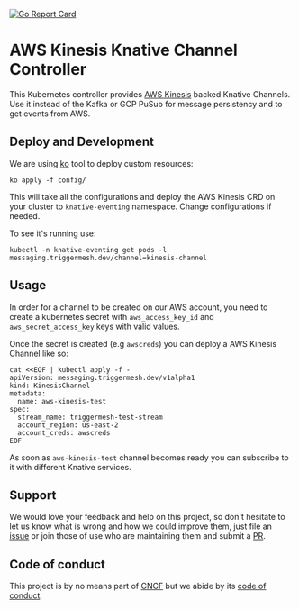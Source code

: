 [![Go Report Card](https://goreportcard.com/badge/github.com/triggermesh/aws-kinesis-channel)](https://goreportcard.com/report/github.com/triggermesh/aws-kinesis-channel)

# AWS Kinesis Knative Channel Controller

This Kubernetes controller provides [AWS Kinesis](https://aws.amazon.com/kinesis/) backed Knative Channels. Use it instead of the Kafka or GCP PuSub for message persistency and to get events from AWS.

## Deploy and Development

We are using [ko](https://github.com/google/ko) tool to deploy custom resources:

```
ko apply -f config/
```

This will take all the configurations and deploy the AWS Kinesis CRD on your cluster to `knative-eventing` namespace. Change configurations if needed.

To see it's running use:

```
kubectl -n knative-eventing get pods -l messaging.triggermesh.dev/channel=kinesis-channel
```

## Usage

In order for a channel to be created on our AWS account, you need to create a kubernetes secret with `aws_access_key_id` and `aws_secret_access_key` keys with valid values. 

Once the secret is created (e.g `awscreds`) you can deploy a AWS Kinesis Channel like so:

```
cat <<EOF | kubectl apply -f -
apiVersion: messaging.triggermesh.dev/v1alpha1
kind: KinesisChannel
metadata:
  name: aws-kinesis-test
spec:
  stream_name: triggermesh-test-stream
  account_region: us-east-2
  account_creds: awscreds
EOF
```

As soon as `aws-kinesis-test` channel becomes ready you can subscribe to it with different Knative services.

## Support

We would love your feedback and help on this project, so don't hesitate to let us know what is wrong and how we could improve them, just file an [issue](https://github.com/triggermesh/aws-kinesis-channel/issues/new) or join those of use who are maintaining them and submit a [PR](https://github.com/triggermesh/aws-kinesis-channel/compare).

## Code of conduct

This project is by no means part of [CNCF](https://www.cncf.io/) but we abide by its [code of conduct](https://github.com/cncf/foundation/blob/master/code-of-conduct.md).



